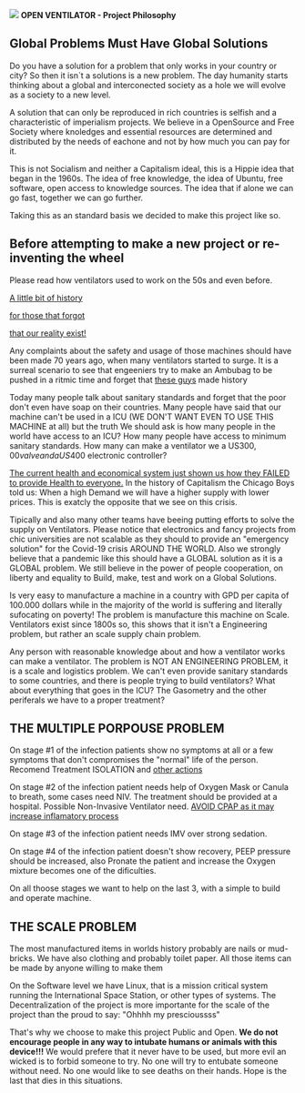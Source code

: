 ![](images/OpenVentilatorLogoSmall.png) **OPEN VENTILATOR - Project Philosophy**

## Global Problems Must Have Global Solutions ##

Do you have a solution for a problem that only works in your country or city? So then it isn`t a solutions is a new problem. The day humanity starts thinking about a global and interconected society as a hole we will evolve as a society to a new level. 

A solution that can only be reproduced in rich countries is selfish and a characteristic of imperialism projects. We believe in a OpenSource and Free Society where knoledges and essential resources are determined and distributed by the needs of eachone and not by how much you can pay for it.

This is not Socialism and neither a Capitalism ideal, this is a Hippie idea that began in the 1960s. The idea of free knowledge, the idea of Ubuntu, free software, open access to knowledge sources. The idea that if alone we can go fast, together we can go further. 

Taking this as an standard basis we decided to make this project like so.

## Before attempting to make a new project or re-inventing the wheel ##
Please read how ventilators used to work on the 50s and even before.
 
[A little bit of history](https://en.wikipedia.org/wiki/Ventilator) 

[for those that forgot](https://www.ncbi.nlm.nih.gov/pmc/articles/PMC6489151/) 

[that our reality exist!](https://scholar.google.com.br/scholar?q=challenges+of+icu+in+poor+public+health&hl=pt-BR&as_sdt=0&as_vis=1&oi=scholart)


Any complaints about the safety and usage of those machines should have been made 70 years ago, when many ventilators started to surge. It is a surreal scenario to see that engeeniers try to make an 
Ambubag to be pushed in a ritmic time and forget that [these guys](http://rc.rcjournal.com/content/56/8/1170) made history

Today many people talk about sanitary standards and forget that the poor don't even have soap on their countries.
Many people have said that our machine can't be used in a ICU (WE DON'T WANT EVEN TO USE THIS MACHINE at all) but the truth We should ask is how many people in the world have access to an ICU? How many people have access to minimum sanitary standards. How many can make a ventilator we a US$300,00 valve and a US$400 electronic controller?

[The current health and economical system just shown us how they FAILED to provide Health to everyone.](https://edition.cnn.com/world/live-news/coronavirus-outbreak-03-30-20-intl-hnk/h_38745d93c4304badc708b9bddaab2a45) In the history of Capitalism the Chicago Boys told us: When a high Demand we will have a higher supply with lower prices. This is exatcly the opposite that we see on this crisis. 

Tipically and also many other teams have beeing putting efforts to solve the supply on Ventilators. Please notice that electronics and fancy projects from chic universities are not scalable as they should to provide an "emergency solution" for the Covid-19 crisis AROUND THE WORLD. Also we strongly believe that a pandemic like this should have a GLOBAL solution as it is a GLOBAL problem. We still believe in the power of people cooperation, on liberty and equality to Build, make, test and work on a Global Solutions. 

Is very easy to manufacture a machine in a country with GPD per capita of 100.000 dollars while in the majority of the world is suffering and literally sufocating on poverty! The problem is manufacture this machine on Scale. Ventilators exist since 1800s so, this shows that it isn't a Engineering problem, but rather an scale supply chain problem.

Any person with reasonable knowledge about and how a ventilator works can make a ventilator. The problem is NOT AN ENGINEERING PROBLEM, it is a scale and logistics problem. We can't even provide sanitary standards to some countries, and there is people trying to build ventilators? What about everything that goes in the ICU? The Gasometry and the other periferals we have to a proper treatment? 

 
## THE MULTIPLE PORPOUSE PROBLEM ##

On stage #1 of the infection patients show no symptoms at all or a few symptoms that don't compromises the "normal" life of the person. Recomend Treatment ISOLATION and [other actions](https://www.who.int/news-room/q-a-detail/q-a-coronaviruses#:~:text=protect)

On stage #2 of the infection patient needs help of Oxygen Mask or Canula to breath, some cases need NIV. The treatment should be provided at a hospital. Possible Non-Invasive Ventilator need. [AVOID CPAP as it may increase inflamatory process](https://github.com/popsolutions/openventilator/blob/master/00_Documentation/Research/Medical_reports/Covid-19%20ICU%20EXPERT%20OPINION%20from%20notes%20from%20Prof.%20L.%20Gattinoni%20-%20Milan%20%E2%80%93%20Italy.pdf)

On stage #3 of the infection patient needs IMV over strong sedation.

On stage #4 of the infection patient doesn't show recovery, PEEP pressure should be increased, also Pronate the patient and increase the Oxygen mixture becomes one of the dificulties.

On all thoose stages we want to help on the last 3, with a simple to build and operate machine.

## THE SCALE PROBLEM ##
The most manufactured items in worlds history probably are nails or mud-bricks. We have also clothing and probably toilet paper. All those items can be made by anyone willing to make them

On the Software level we have Linux, that is a mission critical system running the International Space Station, or other types of systems. The Decentralization of the project is more importante for the scale of the project than the proud to say: "Ohhhh my prescioussss"

That's why we choose to make this project Public and Open. __We do not encourage people in any way to intubate humans or animals with this device!!!__ We would prefere that it never have to be used, but more evil an wicked is to forbid someone to try. No one will try to entubate someone without need. No one would like to see deaths on their hands. Hope is the last that dies in this situations.




